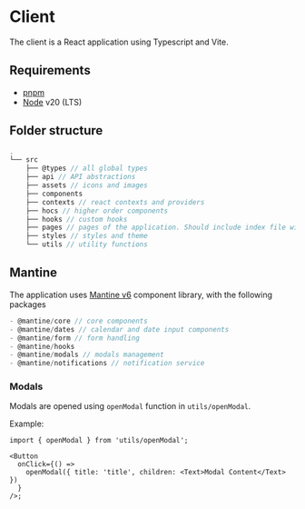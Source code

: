 # Client

The client is a React application using Typescript and Vite.

## Requirements

- [pnpm](https://pnpm.io/)
- [Node](https://nodejs.org/) v20 (LTS)

## Folder structure

```ts
.
└── src
    ├── @types // all global types
    ├── api // API abstractions
    ├── assets // icons and images
    ├── components
    ├── contexts // react contexts and providers
    ├── hocs // higher order components
    ├── hooks // custom hooks
    ├── pages // pages of the application. Should include index file with main route
    ├── styles // styles and theme
    └── utils // utility functions
```

## Mantine

The application uses [Mantine v6](https://mantine.dev/) component library, with the following packages

```ts
- @mantine/core // core components
- @mantine/dates // calendar and date input components
- @mantine/form // form handling
- @mantine/hooks
- @mantine/modals // modals management
- @mantine/notifications // notification service
```

### Modals

Modals are opened using `openModal` function in `utils/openModal`.

Example:

```tsx
import { openModal } from 'utils/openModal';

<Button
  onClick={() =>
    openModal({ title: 'title', children: <Text>Modal Content</Text> })
  }
/>;
```
